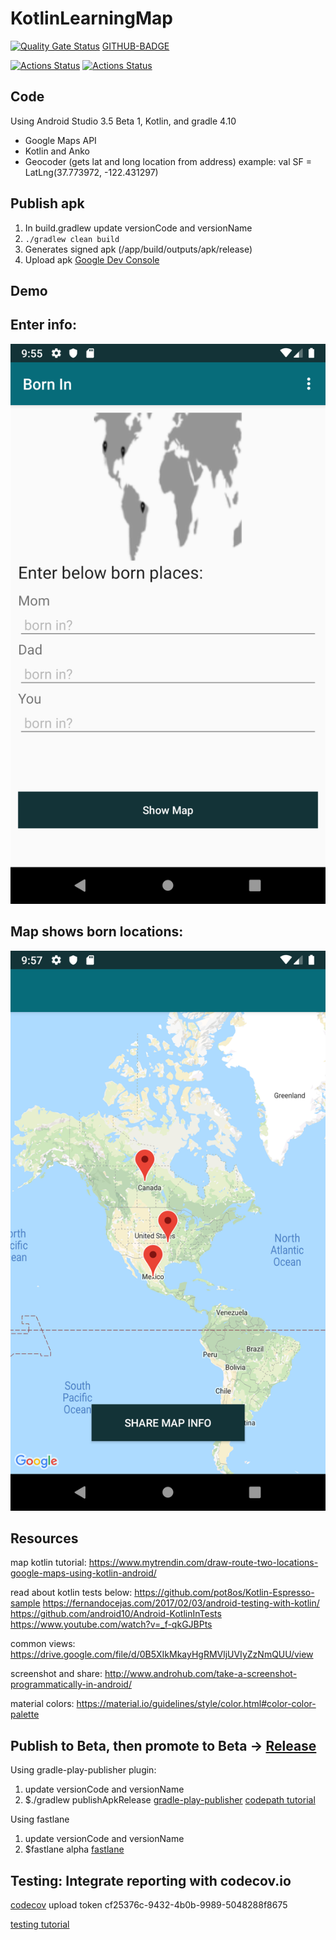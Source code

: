 # KotlinLearningMap
[![Quality Gate Status](https://sonarcloud.io/api/project_badges/measure?project=AndreSand_BornInApp&metric=alert_status)](https://sonarcloud.io/dashboard?id=AndreSand_BornInApp)
[GITHUB-BADGE](https://github.com/AndreSand/BornInApp/workflows/android-master/badge.svg)

[![Actions Status](https://github.com/AndreSand/BornInApp/workflows/android-master/badge.svg)](https://github.com/AndreSand/BornInApp/actions)
[![Actions Status](https://github.com/AndreSand/BornInApp/workflows/android/badge.svg)](https://github.com/AndreSand/BornInApp/actions)

## Code
Using Android Studio 3.5 Beta 1, Kotlin, and gradle 4.10

- Google Maps API
- Kotlin and Anko
- Geocoder (gets lat and long location from address) example: val SF = LatLng(37.773972, -122.431297)

## Publish apk
1. In build.gradlew update versionCode and versionName
2. ```./gradlew clean build```
3. Generates signed apk (/app/build/outputs/apk/release)
4. Upload apk [Google Dev Console](https://play.google.com/apps/publish/)

## Demo

## Enter info:
<img src='map_form.png' title='Enter info: ' width='' alt='Enter info: ' />

## Map shows born locations:
<img src='map.png' title='Map shows born locations: ' width='' alt='Map shows born locations' />


## Resources
map kotlin tutorial:
https://www.mytrendin.com/draw-route-two-locations-google-maps-using-kotlin-android/

read about kotlin tests below:
https://github.com/pot8os/Kotlin-Espresso-sample
https://fernandocejas.com/2017/02/03/android-testing-with-kotlin/
https://github.com/android10/Android-KotlinInTests
https://www.youtube.com/watch?v=_f-qkGJBPts

common views:
https://drive.google.com/file/d/0B5XIkMkayHgRMVljUVIyZzNmQUU/view

screenshot and share:
http://www.androhub.com/take-a-screenshot-programmatically-in-android/

material colors:
https://material.io/guidelines/style/color.html#color-color-palette

## Publish to Beta, then promote to Beta -> [Release](https://play.google.com/apps/publish/?account=7285672962128655255#ManageReleasesPlace:p=com.bornin.androidapp)
Using gradle-play-publisher plugin:
1. update versionCode and versionName
2. $./gradlew publishApkRelease
[gradle-play-publisher](https://github.com/Triple-T/gradle-play-publisher#google-play-service-account)
[codepath tutorial](https://github.com/codepath/android_guides/wiki/Automating-Publishing-to-the-Play-Store)

Using fastlane
1. update versionCode and versionName
2. $fastlane alpha
[fastlane](https://medium.com/quark-works/how-i-increased-my-productivity-during-deployments-using-fastlane-9e30301f41ed)

## Testing: Integrate reporting with codecov.io
[codecov](https://codecov.io/gh/AndreSand/KotlinLearningMap)
upload token cf25376c-9432-4b0b-9989-5048288f8675

[testing tutorial](http://kuzzle.io/blog/2016/03/tips-to-use-travis-on-an-android-environment)

